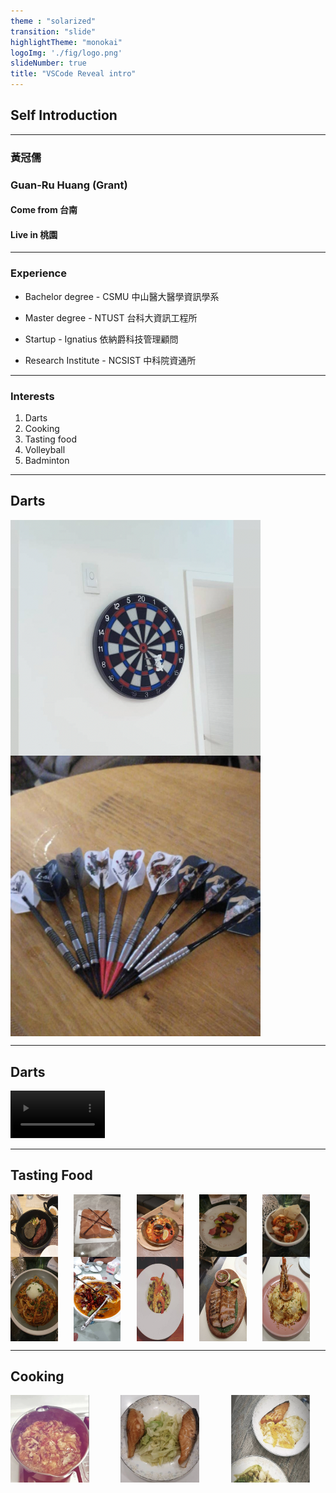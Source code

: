 ```yaml
---
theme : "solarized"
transition: "slide"
highlightTheme: "monokai"
logoImg: './fig/logo.png'
slideNumber: true
title: "VSCode Reveal intro"
---
```


## Self Introduction

---

### 黃冠儒
### Guan-Ru Huang (Grant)
#### Come from  台南
#### Live in 桃園


---

###  Experience

-  Bachelor degree - CSMU 中山醫大醫學資訊學系

-  Master degree -  NTUST 台科大資訊工程所

-  Startup - Ignatius 依納爵科技管理顧問

-  Research Institute - NCSIST 中科院資通所

---

### Interests

1. Darts 
2. Cooking
3. Tasting food
4. Volleyball
5. Badminton


---

## Darts
<div style=" display:flex; gap:10%; flex-wrap: wrap;">
    <img width="400px" src="./fig/dart1.png">
    <img width="400px" src="./fig/dart2.jpg">
<div>

---

## Darts
<video width="30%" controls>
        <source src="./video/dart.mp4" type="video/mp4">
</video>

---

## Tasting Food
<div style=" display:flex; gap:5% ;flex-wrap: wrap;">
    <img width="15%" src="./fig/food1.jpg">
    <img width="15%" src="./fig/food2.jpg">
    <img width="15%" src="./fig/food3.jpg">
    <img width="15%" src="./fig/food4.jpg">
    <img width="15%" src="./fig/food5.jpg">
    <img width="15%" src="./fig/food6.jpg">
    <img width="15%" src="./fig/food7.jpg">
    <img width="15%" src="./fig/food8.jpg">
    <img width="15%" src="./fig/food9.jpg">
    <img width="15%" src="./fig/food10.jpg">
<div>



---

## Cooking

<div style=" display:flex; gap:10%">
    <img width="25%" src="./fig/cook1.png">
    <img width="25%" src="./fig/cook2.png">
    <img width="25%" src="./fig/cook3.png">
   
<div>

---
